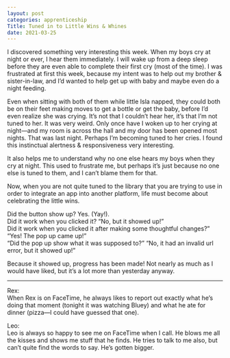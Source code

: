 ```yaml
---
layout: post 
categories: apprenticeship
Title: Tuned in to Little Wins & Whines
date: 2021-03-25
---
```


I discovered something very interesting this week.  When my boys cry at night or ever, I hear them immediately.  I will wake up from a deep sleep before they are even able to complete their first cry (most of the time).  I was frustrated at first this week, because my intent was to help out my brother & sister-in-law, and I’d wanted to help get up with baby and maybe even do a night feeding.  

Even when sitting with both of them while little Isla napped, they could both be on their feet making moves to get a bottle or get the baby, before I’d even realize she was crying.  It’s not that I couldn’t hear her, it’s that I’m not tuned to her.  It was very weird.  Only once have I woken up to her crying at night—and my room is across the hall and my door has been opened most nights.  That was last night.  Perhaps I’m becoming tuned to her cries.  I found this instinctual alertness & responsiveness very interesting.

It also helps me to understand why no one else hears my boys when they cry at night.  This used to frustrate me, but perhaps it’s just because no one else is tuned to them, and I can’t blame them for that.

Now, when you are not quite tuned to the library that you are trying to use in order to integrate an app into another platform, life must become about celebrating the little wins.  

Did the button show up?  Yes.  (Yay!).  
Did it work when you clicked it?  “No, but it showed up!”  
Did it work when you clicked it after making some thoughtful changes?”  “Yes! The pop up came up!”  
“Did the pop up show what it was supposed to?”  “No, it had an invalid url error, but it showed up!”

Because it showed up, progress has been made!  Not nearly as much as I would have liked, but it’s a lot more than yesterday anyway.  

***

Rex:  
When Rex is on FaceTime, he always likes to report out exactly what he’s doing that moment (tonight it was watching Bluey) and what he ate for dinner (pizza—I could have guessed that one).  

Leo:  
Leo is always so happy to see me on FaceTime when I call.  He blows me all the kisses and shows me stuff that he finds.  He tries to talk to me also, but can’t quite find the words to say.  He’s gotten bigger.
